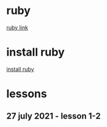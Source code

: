 # ruby

[ruby link](https://www.youtube.com/watch?v=XK3dlWHBt64&list=PL954bYq0HsCUG5_LbfZ54YltPinPSPOks&index=2)

# install ruby

[install ruby](https://linuxize.com/post/how-to-install-ruby-on-ubuntu-20-04/)

# lessons

## 27 july 2021 - lesson 1-2

